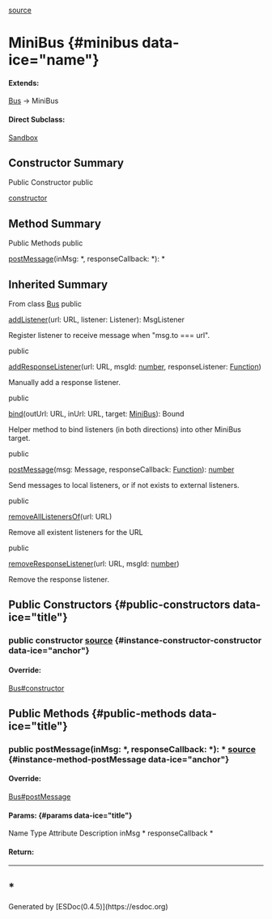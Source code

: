 <span>[source](../../../file/src/bus/MiniBus.js.html#lineNumber3)</span></span>

</div>
<div class="self-detail detail">

MiniBus {#minibus data-ice="name"}
=======

<div class="flat-list" data-ice="extendsChain">

#### Extends:

<div>

<span>[Bus](../../../class/src/bus/Bus.js~Bus.html)</span> → MiniBus

</div>

</div>

<div class="flat-list" data-ice="directSubclass">

#### Direct Subclass:

<div>

<span>[Sandbox](../../../class/src/sandbox/Sandbox.js~Sandbox.html)</span>

</div>

</div>

</div>

<div data-ice="constructorSummary">

Constructor Summary
-------------------

Public Constructor <span class="access" data-ice="access">public</span>
<span class="override" data-ice="override"></span>
<div>

<span
data-ice="name"><span>[constructor](../../../class/src/bus/MiniBus.js~MiniBus.html#instance-constructor-constructor)</span></span>

</div>

<div>

</div>

</div>

<div data-ice="methodSummary">

Method Summary
--------------

Public Methods <span class="access" data-ice="access">public</span>
<span class="override" data-ice="override"></span>
<div>

<span
data-ice="name"><span>[postMessage](../../../class/src/bus/MiniBus.js~MiniBus.html#instance-method-postMessage)</span></span><span
data-ice="signature">(inMsg: <span>\*</span>, responseCallback:
<span>\*</span>): <span>\*</span></span>

</div>

<div>

</div>

</div>

<div class="inherited-summary" data-ice="inheritedSummary">

Inherited Summary
-----------------

<span class="toggle closed"></span> From class
<span>[Bus](../../../class/src/bus/Bus.js~Bus.html)</span> <span
class="access" data-ice="access">public</span> <span class="override"
data-ice="override"></span>
<div>

<span
data-ice="name"><span>[addListener](../../../class/src/bus/Bus.js~Bus.html#instance-method-addListener)</span></span><span
data-ice="signature">(url: <span>URL</span>, listener:
<span>Listener</span>): <span>MsgListener</span></span>

</div>

<div>

<div data-ice="description">

Register listener to receive message when "msg.to === url".

</div>

</div>

<span class="access" data-ice="access">public</span> <span
class="override" data-ice="override"></span>
<div>

<span
data-ice="name"><span>[addResponseListener](../../../class/src/bus/Bus.js~Bus.html#instance-method-addResponseListener)</span></span><span
data-ice="signature">(url: <span>URL</span>, msgId:
<span>[number](https://developer.mozilla.org/en-US/docs/Web/JavaScript/Reference/Global_Objects/Number)</span>,
responseListener:
<span>[Function](https://developer.mozilla.org/en-US/docs/Web/JavaScript/Reference/Global_Objects/Function)</span>)</span>

</div>

<div>

<div data-ice="description">

Manually add a response listener.

</div>

</div>

<span class="access" data-ice="access">public</span> <span
class="override" data-ice="override"></span>
<div>

<span
data-ice="name"><span>[bind](../../../class/src/bus/Bus.js~Bus.html#instance-method-bind)</span></span><span
data-ice="signature">(outUrl: <span>URL</span>, inUrl: <span>URL</span>,
target:
<span>[MiniBus](../../../class/src/bus/MiniBus.js~MiniBus.html)</span>):
<span>Bound</span></span>

</div>

<div>

<div data-ice="description">

Helper method to bind listeners (in both directions) into other MiniBus
target.

</div>

</div>

<span class="access" data-ice="access">public</span> <span
class="override" data-ice="override"></span>
<div>

<span
data-ice="name"><span>[postMessage](../../../class/src/bus/Bus.js~Bus.html#instance-method-postMessage)</span></span><span
data-ice="signature">(msg: <span>Message</span>, responseCallback:
<span>[Function](https://developer.mozilla.org/en-US/docs/Web/JavaScript/Reference/Global_Objects/Function)</span>):
<span>[number](https://developer.mozilla.org/en-US/docs/Web/JavaScript/Reference/Global_Objects/Number)</span></span>

</div>

<div>

<div data-ice="description">

Send messages to local listeners, or if not exists to external
listeners.

</div>

</div>

<span class="access" data-ice="access">public</span> <span
class="override" data-ice="override"></span>
<div>

<span
data-ice="name"><span>[removeAllListenersOf](../../../class/src/bus/Bus.js~Bus.html#instance-method-removeAllListenersOf)</span></span><span
data-ice="signature">(url: <span>URL</span>)</span>

</div>

<div>

<div data-ice="description">

Remove all existent listeners for the URL

</div>

</div>

<span class="access" data-ice="access">public</span> <span
class="override" data-ice="override"></span>
<div>

<span
data-ice="name"><span>[removeResponseListener](../../../class/src/bus/Bus.js~Bus.html#instance-method-removeResponseListener)</span></span><span
data-ice="signature">(url: <span>URL</span>, msgId:
<span>[number](https://developer.mozilla.org/en-US/docs/Web/JavaScript/Reference/Global_Objects/Number)</span>)</span>

</div>

<div>

<div data-ice="description">

Remove the response listener.

</div>

</div>

</div>

<div data-ice="constructorDetails">

Public Constructors {#public-constructors data-ice="title"}
-------------------

<div class="detail" data-ice="detail">

### <span class="access" data-ice="access">public</span> <span data-ice="name">constructor</span> <span class="right-info"> <span data-ice="source"><span>[source](../../../file/src/bus/MiniBus.js.html#lineNumber5)</span></span> </span> {#instance-constructor-constructor data-ice="anchor"}

<div data-ice="override">

#### Override:

<span>[Bus\#constructor](../../../class/src/bus/Bus.js~Bus.html#instance-constructor-constructor)</span>

</div>

<div data-ice="properties">

</div>

</div>

</div>

<div data-ice="methodDetails">

Public Methods {#public-methods data-ice="title"}
--------------

<div class="detail" data-ice="detail">

### <span class="access" data-ice="access">public</span> <span data-ice="name">postMessage</span><span data-ice="signature">(inMsg: <span>\*</span>, responseCallback: <span>\*</span>): <span>\*</span></span> <span class="right-info"> <span data-ice="source"><span>[source](../../../file/src/bus/MiniBus.js.html#lineNumber9)</span></span> </span> {#instance-method-postMessage data-ice="anchor"}

<div data-ice="override">

#### Override:

<span>[Bus\#postMessage](../../../class/src/bus/Bus.js~Bus.html#instance-method-postMessage)</span>

</div>

<div data-ice="properties">

<div data-ice="properties">

#### Params: {#params data-ice="title"}

Name Type Attribute Description inMsg <span>\*</span> responseCallback
<span>\*</span>

</div>

</div>

<div class="return-params" data-ice="returnParams">

#### Return:

  -----------------
  <span>\*</span>
  -----------------

<div data-ice="returnProperties">

</div>

</div>

</div>

</div>

</div>
Generated by [ESDoc<span
data-ice="esdocVersion">(0.4.5)</span>](https://esdoc.org)
